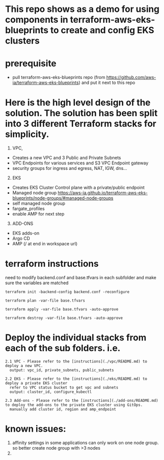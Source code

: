 # This repo shows as a demo for using components in terraform-aws-eks-blueprints to create and config EKS clusters  


# prerequisite 
- pull terraform-aws-eks-blueprints repo (from https://github.com/aws-ia/terraform-aws-eks-blueprints) and put it next to this repo 


# Here is the high level design of the solution. The solution has been split into 3 different Terraform stacks for simplicity.
1. VPC, 
 - Creates a new VPC and 3 Public and Private Subnets
 - VPC Endpoints for various services and S3 VPC Endpoint gateway
 - security groups for ingress and egress, NAT, IGW, dns...
2. EKS
 - Creates EKS Cluster Control plane with a private/public endpoint 
 - Managed node group     https://aws-ia.github.io/terraform-aws-eks-blueprints/node-groups/#managed-node-groups
 - self managed node group
 - fargate_profiles
 - enable AMP for next step
3. ADD-ONS
 - EKS adds-on
 - Argo CD 
 - AMP (/ at end in workspace url)

# terraform instructions
need to modify backend.conf and base.tfvars in each subfolder and make sure the variables are matched

    terraform init -backend-config backend.conf -reconfigure

    terraform plan -var-file base.tfvars

    terraform apply -var-file base.tfvars -auto-approve

    terraform destroy -var-file base.tfvars -auto-approve  
    
# Deploy the individual stacks from each of the sub folders. i.e.
    2.1 VPC - Please refer to the [instructions](./vpc/README.md) to deploy a new VPC. 
      output: vpc_id, private_subnets, public_subnets

    2.2 EKS - Please refer to the [instructions](./eks/README.md) to deploy a private EKS cluster
      refer to VPC status bucket to get vpc and subnets
      output: cluster_id, configure_kubectl

    2.3 Add-ons - Please refer to the [instructions](./add-ons/README.md) to deploy the add-ons to the private EKS cluster using GitOps.
      manually add cluster id, region and amp_endpoint


# known issues:
1. affinity settings in some applications can only work on one node group. so better create node group with >3 nodes
2. 
